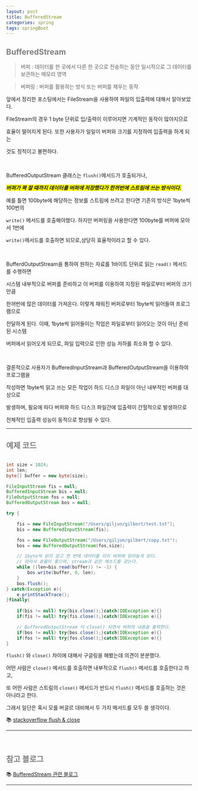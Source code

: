 ```yaml
---
layout: post
title: BufferedStream
categories: spring
tags: springBoot
---
```


## <span style="color:gray">BufferedStream</span>

> 버퍼 : 데이터를 한 곳에서 다른 한 곳으로 전송하는 동안 일시적으로 
그 데이터를 보관하는 메모리 영역

> 버퍼링 : 버퍼를 활용하는 방식 또는 버퍼를 채우는 동작

앞에서 정리한 포스팅에서는 FileStream을 사용하여 파일의 입출력에 대해서 알아보았다.

FileStream의 경우 1 byte 단위로 입/출력이 이루어지면 기계적인 동작이 많아지므로

효율이 떨어지게 된다. 또한 사용자가 일일이 버퍼와 크기를 지정하여 입출력을 하게 되는

것도 정적이고 불편하다. 

<br>

BufferedOutputStream 클래스는 `flush()`메서드가 호출되거나, 

***<span style="background-color:yellow">버퍼가 꽉 찰 때까지 데이터를 버퍼에 저장했다가 한꺼번에 스트림에 쓰는 방식이다.</span>***

예를 틀면 100byte에 해당하는 정보를 스트림에 쓰려고 한다면 기존의 방식은 1byte씩 100번의 

`write()` 메서드를 호출해야했다. 하지만 버퍼링을 사용한다면 100byte를 버퍼에 모아서 1번에 

`write()`메서드를 호출하면 되므로,상당히 효율적이라고 할 수 있다.

<br>

BufferdOutputStream을 통하여 원하는 자료를 1바이트 단위로 읽는 `read()` 메서드를 수행하면 

시스템 내부적으로 버퍼를 준비하고 이 버퍼를 이용하여 지정된 파일로부터 버퍼의 크기만큼 

한꺼번에 많은 데이터를 가져온다. 이렇게 채워진 버퍼로부터 1byte씩 읽어들여 프로그램으로 

전달하게 된다. 이때, 1byte씩 읽어들이는 작업은 파일로부터 읽어오는 것이 아닌 준비된 시스템 

버퍼에서 읽어오게 되므로, 파일 입력으로 인한 성능 저하를 최소화 할 수 있다.

<br>

결론적으로 사용자가 BufferedInputStream과 BufferedOutputStream을 이용하여 프로그램을 

작성하면 1byte씩 읽고 쓰는 모든 작업이 하드 디스크 파일이 아닌 내부적인 버퍼를 대상으로 

발생하며, 필요에 따다 버퍼와 하드 디스크 파일간에 입출력이 간헐적으로 발생하므로 

전체적인 입출력 성능이 동적으로 향상될 수 있다.

---

## <span style="color:gray">예제 코드</span>

```java

int size = 1024;
int len;
byte[] buffer = new byte[size];

FileInputStream fis = null;
BufferedInputStream bis = null;
FileOutputStream fos = null;
BufferedOutputStream bos = null;

try {

    fis = new FileInputStream("/Users/giljun/gilbert/test.txt");
    bis = new BufferedInputStream(fis);

    fos = new FileOutputStream("/Users/giljun/gilbert/copy.txt");
    bos = new BufferedOutputStream(fos,size);

    // 1byte씩 읽지 않고 한 번에 데이터를 미리 버퍼에 읽어놓게 된다.
    // 따라서 효율이 좋으며, stream과 같은 메소드를 갖는다.
    while ((len=bis.read(buffer)) != -1) {
        bos.write(buffer, 0, len);
    }
    bos.flush();
} catch(Exception e){
    e.printStackTrace();
}finally{
    
    if(bis != null) try{bis.close();}catch(IOException e){}
    if(fis != null) try{fis.close();}catch(IOException e){}

    // BufferedOutputStream 이 close() 되면서 버퍼의 내용을 출력한다.
    if(bos != null) try{bos.close();}catch(IOException e){}
    if(fos != null) try{fos.close();}catch(IOException e){}
}
```

`flush()` 와 `close()` 차이에 대해서 구글링을 해봤는데 의견이 분분했다.

어떤 사람은 `close()` 메서드를 호출하면 내부적으로 `flush()` 메서드를 호출한다고 하고, 

또 어떤 사람은 스트림의 `close()` 메서드가 반드시 `flush()` 메서드를 호출하는 것은 아니라고 한다.

그래서 일단은 혹시 모를 버글르 대비해서 두 가지 메서드를 모두 쓸 생각이다.

📚 [stackoverflow flush & close](https://stackoverflow.com/questions/9858495/using-flush-before-close)

---

<br>

## <span style="color:gray">참고 블로그</span>

📚 [BufferedStream 관련 블로그](https://passionha.tistory.com/229)

---
